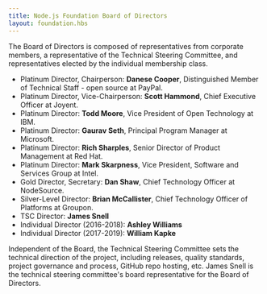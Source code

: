 ```yaml
---
title: Node.js Foundation Board of Directors
layout: foundation.hbs
---
```


The Board of Directors is composed of representatives from corporate members, a representative of the
Technical Steering Committee, and representatives elected by the individual membership class.

* Platinum Director, Chairperson: **Danese Cooper**, Distinguished Member of Technical Staff - open source at PayPal.
* Platinum Director, Vice-Chairperson: **Scott Hammond**, Chief Executive Officer at Joyent.
* Platinum Director: **Todd Moore**, Vice President of Open Technology at IBM.
* Platinum Director: **Gaurav Seth**, Principal Program Manager at Microsoft.
* Platinum Director: **Rich Sharples**, Senior Director of Product Management at Red Hat.
* Platinum Director: **Mark Skarpness**, Vice President, Software and Services Group at Intel.
* Gold Director, Secretary: **Dan Shaw**, Chief Technology Officer at NodeSource.
* Silver-Level Director: **Brian McCallister**, Chief Technology Officer of Platforms at Groupon.
* TSC Director: **James Snell**
* Individual Director (2016-2018): **Ashley Williams**
* Individual Director (2017-2019): **William Kapke**


Independent of the Board, the Technical Steering Committee sets the technical direction of the project,
including releases, quality standards, project governance and process, GitHub repo hosting, etc. James Snell is
the technical steering committee's board representative for the Board of Directors.
